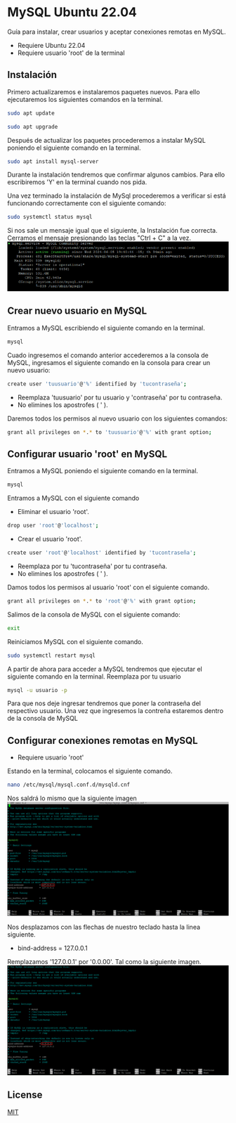 # MySQL Ubuntu 22.04
Guía para instalar, crear usuarios y aceptar conexiones remotas en MySQL.

* Requiere Ubuntu 22.04
* Requiere usuario 'root' de la terminal

## Instalación

Primero actualizaremos e instalaremos paquetes nuevos. Para ello ejecutaremos los siguientes comandos en la terminal.

```bash
sudo apt update
```
```bash
sudo apt upgrade
```
Después de actualizar los paquetes procederemos a instalar MySQL poniendo el siguiente comando en la terminal.

```bash
sudo apt install mysql-server
```
Durante la instalación tendremos que confirmar algunos cambios. Para ello escribiremos 'Y' en la terminal cuando nos pida.

Una vez terminado la instalación de MySql procederemos a verificar si está funcionando correctamente con el siguiente comando:
```bash
sudo systemctl status mysql
```
Si nos sale un mensaje igual que el siguiente, la Instalación fue correcta. Cerramos el mensaje presionando las teclas "Ctrl + C" a la vez.
![](images/status.png)

## Crear nuevo usuario en MySQL 

Entramos a MySQL escribiendo el siguiente comando en la terminal.
```bash
mysql
```
Cuado ingresemos el comando anterior accederemos a la consola de MySQL, ingresamos el siguiente comando en la consola para crear un nuevo usuario:

```bash
create user 'tuusuario'@'%' identified by 'tucontraseña';
```
* Reemplaza 'tuusuario' por tu usuario y 'contraseña' por tu contraseña. 
* No elimines los apostrofes ( ' ).

Daremos todos los permisos al nuevo usuario con los siguientes comandos:

```bash
grant all privileges on *.* to 'tuusuario'@'%' with grant option;
```
## Configurar usuario 'root' en MySQL 

Entramos a MySQL poniendo el siguiente comando en la terminal.

```bash
mysql
```

Entramos a MySQL con el siguiente comando

* Eliminar el usuario 'root'.

```bash
drop user 'root'@'localhost';
```
* Crear el usuario 'root'.

```bash
create user 'root'@'localhost' identified by 'tucontraseña';
```
* Reemplaza por tu 'tucontraseña' por tu contraseña. 
* No elimines los apostrofes ( ' ).

Damos todos los permisos al usuario 'root' con el siguiente comando.
```bash
grant all privileges on *.* to 'root'@'%' with grant option;
```
Salimos de la consola de MySQL con el siguiente comando:

```bash
exit
```
Reiniciamos MySQL con el siguiente comando.
```bash
sudo systemctl restart mysql
```
A partir de ahora para acceder a MySQL tendremos que ejecutar el siguiente comando en la terminal. Reemplaza por tu usuario

```bash
mysql -u usuario -p
```
Para que nos deje ingresar tendremos que poner la contraseña del respectivo usuario. Una vez que ingresemos la contreña estaremos dentro de la consola de MySQL

## Configurar conexiones remotas en MySQL
+ Requiere usuario 'root'

Estando en la terminal, colocamos el siguiente comando.
```bash
nano /etc/mysql/mysql.conf.d/mysqld.cnf
```
Nos saldrá lo mismo que la siguiente imagen
![](images/confignot.png)

Nos desplazamos con las flechas de nuestro teclado hasta la linea siguiente.

* bind-address       = 127.0.0.1 

Remplazamos '127.0.0.1' por '0.0.00'. Tal como la siguiente imagen.
![](images/configyes.png)
## License

[MIT](https://choosealicense.com/licenses/mit/)